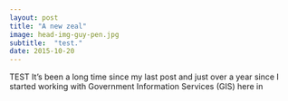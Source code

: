 ```yaml
---
layout: post
title: "A new zeal"
image: head-img-guy-pen.jpg
subtitle:  "test."
date: 2015-10-20
---
```


TEST It’s been a long time since my last post and just over a year since I started working with Government Information Services (GIS) here in 
